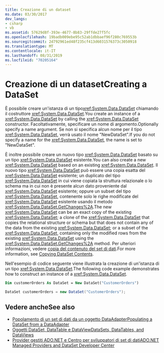 ```yaml
---
title: Creazione di un dataset
ms.date: 03/30/2017
dev_langs:
- csharp
- vb
ms.assetid: 57629d8f-393e-4677-8b83-29ffde27f5fc
ms.openlocfilehash: 19badb009ebe95c52ab1dbbaef96f280c769553b
ms.sourcegitcommit: 2d792961ed48f235cf413d6031576373c3050918
ms.translationtype: MT
ms.contentlocale: it-IT
ms.lasthandoff: 08/31/2019
ms.locfileid: "70205164"
---
```

# <a name="creating-a-dataset"></a><span data-ttu-id="90ad8-102">Creazione di un dataset</span><span class="sxs-lookup"><span data-stu-id="90ad8-102">Creating a DataSet</span></span>
<span data-ttu-id="90ad8-103">È possibile creare un'istanza di un tipo<xref:System.Data.DataSet> chiamando il costruttore <xref:System.Data.DataSet>.</span><span class="sxs-lookup"><span data-stu-id="90ad8-103">You create an instance of a <xref:System.Data.DataSet> by calling the <xref:System.Data.DataSet> constructor.</span></span> <span data-ttu-id="90ad8-104">Facoltativamente, specificare un nome di argomento.</span><span class="sxs-lookup"><span data-stu-id="90ad8-104">Optionally specify a name argument.</span></span> <span data-ttu-id="90ad8-105">Se non si specifica alcun nome per il tipo <xref:System.Data.DataSet>, verrà usato il nome "NewDataSet".</span><span class="sxs-lookup"><span data-stu-id="90ad8-105">If you do not specify a name for the <xref:System.Data.DataSet>, the name is set to "NewDataSet".</span></span>  
  
 <span data-ttu-id="90ad8-106">È inoltre possibile creare un nuovo tipo <xref:System.Data.DataSet> basato su un tipo <xref:System.Data.DataSet> esistente.</span><span class="sxs-lookup"><span data-stu-id="90ad8-106">You can also create a new <xref:System.Data.DataSet> based on an existing <xref:System.Data.DataSet>.</span></span> <span data-ttu-id="90ad8-107">Il nuovo tipo <xref:System.Data.DataSet> può essere una copia esatta del <xref:System.Data.DataSet> esistente; un duplicato del tipo <xref:System.Data.DataSet> in cui viene copiata la struttura relazionale o lo schema ma in cui non è presente alcun dato proveniente dal <xref:System.Data.DataSet> esistente; oppure un subset del tipo <xref:System.Data.DataSet>, contenente solo le righe modificate del <xref:System.Data.DataSet> esistente usando il metodo <xref:System.Data.DataSet.GetChanges%2A>.</span><span class="sxs-lookup"><span data-stu-id="90ad8-107">The new <xref:System.Data.DataSet> can be an exact copy of the existing <xref:System.Data.DataSet>; a clone of the <xref:System.Data.DataSet> that copies the relational structure or schema but that does not contain any of the data from the existing <xref:System.Data.DataSet>; or a subset of the <xref:System.Data.DataSet>, containing only the modified rows from the existing <xref:System.Data.DataSet> using the <xref:System.Data.DataSet.GetChanges%2A> method.</span></span> <span data-ttu-id="90ad8-108">Per ulteriori informazioni, vedere [copia del contenuto del set di dati](copying-dataset-contents.md).</span><span class="sxs-lookup"><span data-stu-id="90ad8-108">For more information, see [Copying DataSet Contents](copying-dataset-contents.md).</span></span>  
  
 <span data-ttu-id="90ad8-109">Nell'esempio di codice seguente viene illustrata la creazione di un'istanza di un tipo <xref:System.Data.DataSet>.</span><span class="sxs-lookup"><span data-stu-id="90ad8-109">The following code example demonstrates how to construct an instance of a <xref:System.Data.DataSet>.</span></span>  
  
```vb  
Dim customerOrders As DataSet = New DataSet("CustomerOrders")  
```  
  
```csharp  
DataSet customerOrders = new DataSet("CustomerOrders");  
```  
  
## <a name="see-also"></a><span data-ttu-id="90ad8-110">Vedere anche</span><span class="sxs-lookup"><span data-stu-id="90ad8-110">See also</span></span>

- [<span data-ttu-id="90ad8-111">Popolamento di un set di dati da un oggetto DataAdapter</span><span class="sxs-lookup"><span data-stu-id="90ad8-111">Populating a DataSet from a DataAdapter</span></span>](../populating-a-dataset-from-a-dataadapter.md)
- [<span data-ttu-id="90ad8-112">Oggetti DataSet, DataTable e DataView</span><span class="sxs-lookup"><span data-stu-id="90ad8-112">DataSets, DataTables, and DataViews</span></span>](index.md)
- [<span data-ttu-id="90ad8-113">Provider gestiti ADO.NET e Centro per sviluppatori di set di dati</span><span class="sxs-lookup"><span data-stu-id="90ad8-113">ADO.NET Managed Providers and DataSet Developer Center</span></span>](https://go.microsoft.com/fwlink/?LinkId=217917)
